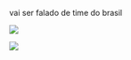 vai ser falado de time  do brasil 


![](https://media.tenor.com/8zv1Wy_sWtMAAAAi/gremio-ricardinho.gif)         




![](https://media.tenor.com/gZSNFc-1NNEAAAAi/gremio-gremioimortal.gif)


